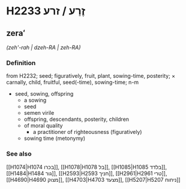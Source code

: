 # H2233 זֶרַע / זרע

## zeraʻ

_(zeh'-rah | dzeh-RA | zeh-RA)_

### Definition

from H2232; seed; figuratively, fruit, plant, sowing-time, posterity; × carnally, child, fruitful, seed(-time), sowing-time; n-m

- seed, sowing, offspring
  - a sowing
  - seed
  - semen virile
  - offspring, descendants, posterity, children
  - of moral quality
    - a practitioner of righteousness (figuratively)
  - sowing time (metonymy)

### See also

[[H1074|H1074 בכרו]], [[H1078|H1078 בל]], [[H1085|H1085 בלדד]], [[H1484|H1484 גור]], [[H2593|H2593 חניך]], [[H2961|H2961 טרי]], [[H4690|H4690 מצוק]], [[H4703|H4703 מצעד]], [[H5207|H5207 ניחוח]]

